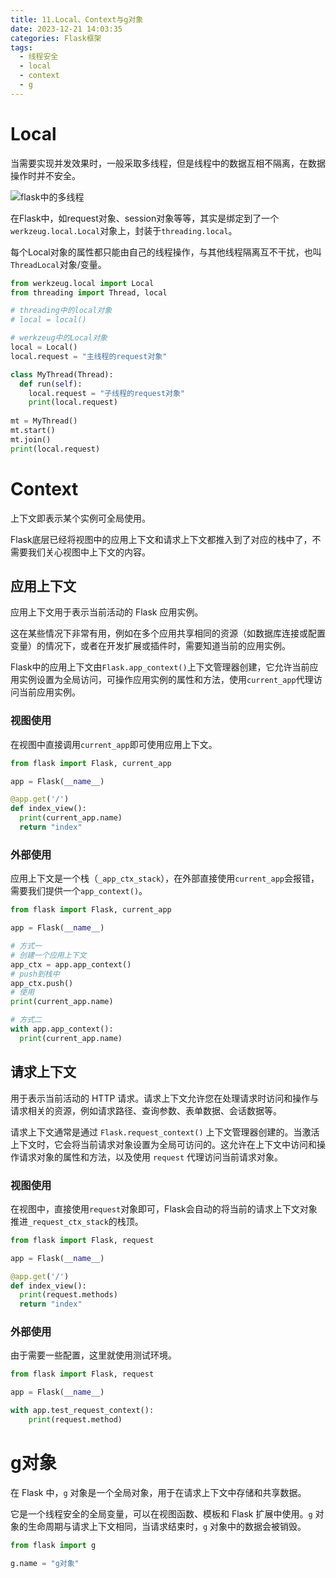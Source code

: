 ```yaml
---
title: 11.Local、Context与g对象
date: 2023-12-21 14:03:35
categories: Flask框架
tags: 
  - 线程安全
  - local
  - context
  - g
---
```


# Local

当需要实现并发效果时，一般采取多线程，但是线程中的数据互相不隔离，在数据操作时并不安全。

![flask中的多线程](image-20231221190834866.png)

在Flask中，如request对象、session对象等等，其实是绑定到了一个`werkzeug.local.Local`对象上，封装于`threading.local`。

每个Local对象的属性都只能由自己的线程操作，与其他线程隔离互不干扰，也叫`ThreadLocal`对象/变量。

```python
from werkzeug.local import Local
from threading import Thread, local

# threading中的local对象
# local = local()

# werkzeug中的Local对象
local = Local()
local.request = "主线程的request对象"

class MyThread(Thread):
  def run(self):
    local.request = "子线程的request对象"
    print(local.request)
    
mt = MyThread()
mt.start()
mt.join()
print(local.request)
```

# Context

上下文即表示某个实例可全局使用。

Flask底层已经将视图中的应用上下文和请求上下文都推入到了对应的栈中了，不需要我们关心视图中上下文的内容。

## 应用上下文

应用上下文用于表示当前活动的 Flask 应用实例。

这在某些情况下非常有用，例如在多个应用共享相同的资源（如数据库连接或配置变量）的情况下，或者在开发扩展或插件时，需要知道当前的应用实例。

Flask中的应用上下文由`Flask.app_context()`上下文管理器创建，它允许当前应用实例设置为全局访问，可操作应用实例的属性和方法，使用`current_app`代理访问当前应用实例。

### 视图使用

在视图中直接调用`current_app`即可使用应用上下文。

```python
from flask import Flask, current_app

app = Flask(__name__)

@app.get('/')
def index_view():
  print(current_app.name)
  return "index"
```

### 外部使用

应用上下文是一个栈（`_app_ctx_stack`），在外部直接使用`current_app`会报错，需要我们提供一个`app_context()`。

```python
from flask import Flask, current_app

app = Flask(__name__)

# 方式一
# 创建一个应用上下文
app_ctx = app.app_context()
# push到栈中
app_ctx.push()
# 使用
print(current_app.name)

# 方式二
with app.app_context():
  print(current_app.name)
```

## 请求上下文

用于表示当前活动的 HTTP 请求。请求上下文允许您在处理请求时访问和操作与请求相关的资源，例如请求路径、查询参数、表单数据、会话数据等。

请求上下文通常是通过 `Flask.request_context()` 上下文管理器创建的。当激活上下文时，它会将当前请求对象设置为全局可访问的。这允许在上下文中访问和操作请求对象的属性和方法，以及使用 `request` 代理访问当前请求对象。

### 视图使用

在视图中，直接使用`request`对象即可，Flask会自动的将当前的请求上下文对象推进`_request_ctx_stack`的栈顶。

```python
from flask import Flask, request

app = Flask(__name__)

@app.get('/')
def index_view():
  print(request.methods)
  return "index"
```

### 外部使用

由于需要一些配置，这里就使用测试环境。

```python
from flask import Flask, request

app = Flask(__name__)

with app.test_request_context():
    print(request.method)
```

# g对象

在 Flask 中，`g` 对象是一个全局对象，用于在请求上下文中存储和共享数据。

它是一个线程安全的全局变量，可以在视图函数、模板和 Flask 扩展中使用。`g` 对象的生命周期与请求上下文相同，当请求结束时，`g` 对象中的数据会被销毁。

```python
from flask import g

g.name = "g对象"
```

